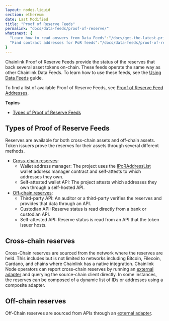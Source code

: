 ```yaml
---
layout: nodes.liquid
section: ethereum
date: Last Modified
title: "Proof of Reserve Feeds"
permalink: "docs/data-feeds/proof-of-reserve/"
whatsnext: {
  "Learn how to read answers from Data Feeds":"/docs/get-the-latest-price/",
  "Find contract addresses for PoR feeds":"/docs/data-feeds/proof-of-reserve/addresses/"
}
---
```


Chainlink Proof of Reserve Feeds provide the status of the reserves that back several asset tokens on-chain. These feeds operate the same way as other Chainlink Data Feeds. To learn how to use these feeds, see the [Using Data Feeds](/docs/get-the-latest-price/) guide.

To find a list of available Proof of Reserve Feeds, see [Proof of Reserve Feed Addresses](/docs/data-feeds/proof-of-reserve/addresses/).

**Topics**

- [Types of Proof of Reserve Feeds](#types-of-proof-of-reserve-feeds)

## Types of Proof of Reserve Feeds

Reserves are available for both cross-chain assets and off-chain assets. Token issuers prove the reserves for their assets through several different methods. 

- [Cross-chain reserves](#cross-chain-reserves):
  - Wallet address manager: The project uses the [IPoRAddressList]() wallet address manager contract and self-attests to which addresses they own.
  - Self-attested wallet API: The project attests which addresses they own through a self-hosted API.
- [Off-chain reserves](#off-chain-reserves):
  - Third-party API: An auditor or a third-party verifies the reserves and provides that data through an API.
  - Custodian API: Reserve status is read directly from a bank or custodian API.
  - Self-attested API: Reserve status is read from an API that the token issuer hosts.

## Cross-chain reserves

Cross-Chain reserves are sourced from the network where the reserves are held. This includes but is not limited to networks including Bitcoin, Filecoin, Cardano, and chains where Chainlink has a native integration. Chainlink Node operators can report cross-chain reserves by running an [external adapter](/docs/external-adapters/) and querying the source-chain client directly. In some instances, the reserves can be composed of a dynamic list of IDs or addresses using a composite adapter.

## Off-chain reserves

Off-Chain reserves are sourced from APIs through an [external adapter](/docs/external-adapters/).